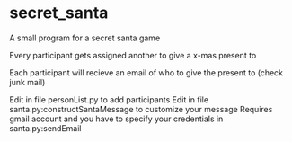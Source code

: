 # secret_santa

A small program for a secret santa game

Every participant gets assigned another to give a x-mas present to

Each participant will recieve an email of who to give the present to (check junk mail)


Edit in file personList.py to add participants
Edit in file santa.py:constructSantaMessage to customize your message
Requires gmail account and you have to specify your credentials in santa.py:sendEmail
